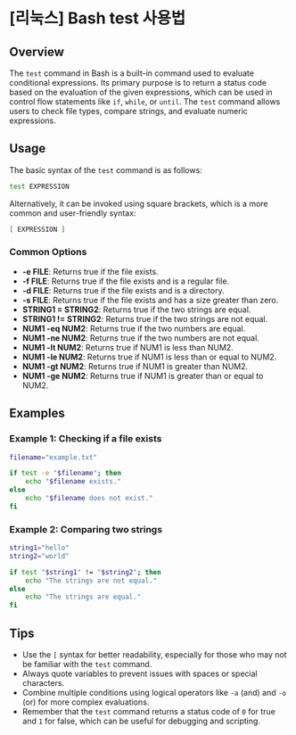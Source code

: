 # [리눅스] Bash test 사용법

## Overview
The `test` command in Bash is a built-in command used to evaluate conditional expressions. Its primary purpose is to return a status code based on the evaluation of the given expressions, which can be used in control flow statements like `if`, `while`, or `until`. The `test` command allows users to check file types, compare strings, and evaluate numeric expressions.

## Usage
The basic syntax of the `test` command is as follows:

```bash
test EXPRESSION
```

Alternatively, it can be invoked using square brackets, which is a more common and user-friendly syntax:

```bash
[ EXPRESSION ]
```

### Common Options
- **-e FILE**: Returns true if the file exists.
- **-f FILE**: Returns true if the file exists and is a regular file.
- **-d FILE**: Returns true if the file exists and is a directory.
- **-s FILE**: Returns true if the file exists and has a size greater than zero.
- **STRING1 = STRING2**: Returns true if the two strings are equal.
- **STRING1 != STRING2**: Returns true if the two strings are not equal.
- **NUM1 -eq NUM2**: Returns true if the two numbers are equal.
- **NUM1 -ne NUM2**: Returns true if the two numbers are not equal.
- **NUM1 -lt NUM2**: Returns true if NUM1 is less than NUM2.
- **NUM1 -le NUM2**: Returns true if NUM1 is less than or equal to NUM2.
- **NUM1 -gt NUM2**: Returns true if NUM1 is greater than NUM2.
- **NUM1 -ge NUM2**: Returns true if NUM1 is greater than or equal to NUM2.

## Examples

### Example 1: Checking if a file exists
```bash
filename="example.txt"

if test -e "$filename"; then
    echo "$filename exists."
else
    echo "$filename does not exist."
fi
```

### Example 2: Comparing two strings
```bash
string1="hello"
string2="world"

if test "$string1" != "$string2"; then
    echo "The strings are not equal."
else
    echo "The strings are equal."
fi
```

## Tips
- Use the `[` syntax for better readability, especially for those who may not be familiar with the `test` command.
- Always quote variables to prevent issues with spaces or special characters.
- Combine multiple conditions using logical operators like `-a` (and) and `-o` (or) for more complex evaluations.
- Remember that the `test` command returns a status code of `0` for true and `1` for false, which can be useful for debugging and scripting.